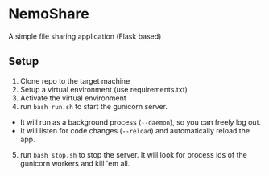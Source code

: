 # NemoShare
A simple file sharing application (Flask based)

## Setup

1. Clone repo to the target machine
2. Setup a virtual environment (use requirements.txt)
3. Activate the virtual environment
4. run `bash run.sh` to start the gunicorn server.
 - It will run as a background process (`--daemon`), so you can freely log out.
 - It will listen for code changes (`--reload`) and automatically reload the app.
5. run `bash stop.sh` to stop the server. It will look for process ids of the gunicorn workers and kill 'em all.
